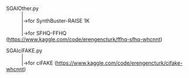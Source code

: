 SGAIOther.py  
<br>&emsp;&emsp;&emsp;|
<br>&emsp;&emsp;&emsp;|->for SynthBuster-RAISE 1K
<br>&emsp;&emsp;&emsp;|
<br>&emsp;&emsp;&emsp;|->for SFHQ-FFHQ (https://www.kaggle.com/code/erengencturk/ffhq-sfhq-whcnnt)

SGAIciFAKE.py
<br>&emsp;&emsp;&emsp;|
<br>&emsp;&emsp;&emsp;|->for ciFAKE (https://www.kaggle.com/code/erengencturk/cifake-whcnnt)
